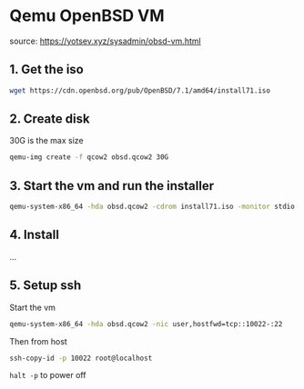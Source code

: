 # Qemu OpenBSD VM

source: https://yotsev.xyz/sysadmin/obsd-vm.html

## 1. Get the iso

```sh
wget https://cdn.openbsd.org/pub/OpenBSD/7.1/amd64/install71.iso
```

## 2. Create disk

30G is the max size

```sh
qemu-img create -f qcow2 obsd.qcow2 30G
```

## 3. Start the vm and run the installer

```sh
qemu-system-x86_64 -hda obsd.qcow2 -cdrom install71.iso -monitor stdio -display sdl
```

## 4. Install

...

## 5. Setup ssh

Start the vm

```sh
qemu-system-x86_64 -hda obsd.qcow2 -nic user,hostfwd=tcp::10022-:22
```

Then from host

```sh
ssh-copy-id -p 10022 root@localhost
```

`halt -p` to power off
